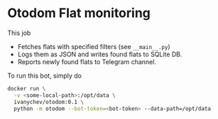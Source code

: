 
# Otodom Flat monitoring

This job

* Fetches flats with specified filters (see `__main__.py`)
* Logs them as JSON and writes found flats to SQLite DB.
* Reports newly found flats to Telegram channel.


To run this bot, simply do

```bash
docker run \
  -v <some-local-path>:/opt/data \
  ivanychev/otodom:0.1 \
  python -m otodom --bot-token=<bot-token> --data-path=/opt/data
```